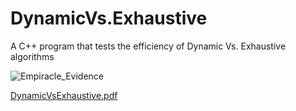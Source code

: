 # DynamicVs.Exhaustive
A C++ program that tests the efficiency of Dynamic Vs. Exhaustive algorithms

![Empiracle_Evidence](https://user-images.githubusercontent.com/70182638/191540958-8ec749b6-77a6-40bc-ac0b-e94535a45a1c.jpg)



[DynamicVsExhaustive.pdf](https://github.com/EvanJHolscher/DynamicVs.Exhaustive/files/9617935/DynamicVsExhaustive.pdf)

